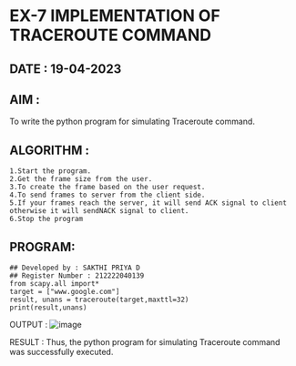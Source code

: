 # EX-7 IMPLEMENTATION OF TRACEROUTE COMMAND

## DATE : 19-04-2023

## AIM :
To write the python program for simulating Traceroute command.

## ALGORITHM :
```
1.Start the program.
2.Get the frame size from the user.
3.To create the frame based on the user request.
4.To send frames to server from the client side.
5.If your frames reach the server, it will send ACK signal to client otherwise it will sendNACK signal to client.
6.Stop the program
```
## PROGRAM:
```
## Developed by : SAKTHI PRIYA D
## Register Number : 212222040139
from scapy.all import*
target = ["www.google.com"]
result, unans = traceroute(target,maxttl=32)
print(result,unans)
```

OUTPUT :
![image](https://github.com/sakthipriyadhanusu/EX-7/assets/119393194/ae4c7300-1cc2-4457-bfca-f2c417797585)

RESULT :
Thus, the python program for simulating Traceroute command was successfully executed.
